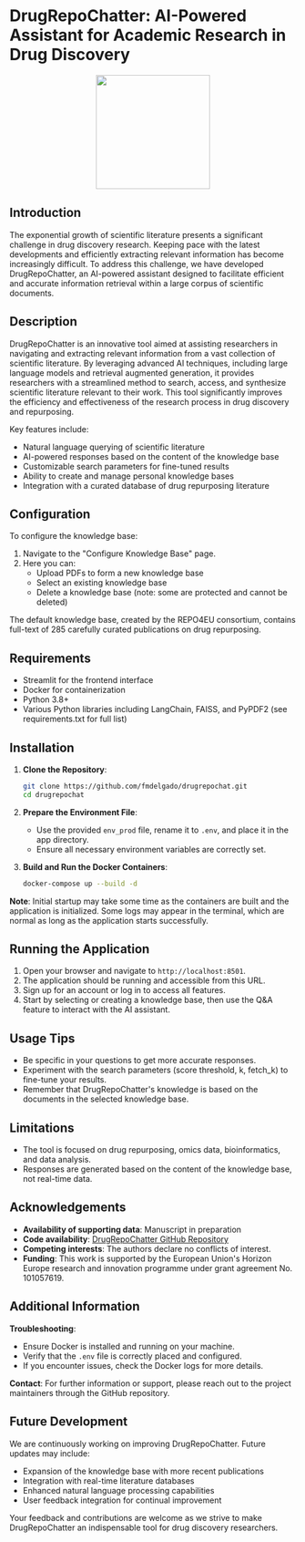 # DrugRepoChatter: AI-Powered Assistant for Academic Research in Drug Discovery

<p align="center">
  <img src="https://github.com/fmdelgado/drugrepochatter/blob/main/app/img/logo.png?raw=true" width="200"/>
</p>

## Introduction

The exponential growth of scientific literature presents a significant challenge in drug discovery research. Keeping pace with the latest developments and efficiently extracting relevant information has become increasingly difficult. To address this challenge, we have developed DrugRepoChatter, an AI-powered assistant designed to facilitate efficient and accurate information retrieval within a large corpus of scientific documents.

## Description

DrugRepoChatter is an innovative tool aimed at assisting researchers in navigating and extracting relevant information from a vast collection of scientific literature. By leveraging advanced AI techniques, including large language models and retrieval augmented generation, it provides researchers with a streamlined method to search, access, and synthesize scientific literature relevant to their work. This tool significantly improves the efficiency and effectiveness of the research process in drug discovery and repurposing.

Key features include:
- Natural language querying of scientific literature
- AI-powered responses based on the content of the knowledge base
- Customizable search parameters for fine-tuned results
- Ability to create and manage personal knowledge bases
- Integration with a curated database of drug repurposing literature

## Configuration

To configure the knowledge base:

1. Navigate to the "Configure Knowledge Base" page.
2. Here you can:
   - Upload PDFs to form a new knowledge base
   - Select an existing knowledge base
   - Delete a knowledge base (note: some are protected and cannot be deleted)

The default knowledge base, created by the REPO4EU consortium, contains full-text of 285 carefully curated publications on drug repurposing.

## Requirements

- Streamlit for the frontend interface
- Docker for containerization
- Python 3.8+
- Various Python libraries including LangChain, FAISS, and PyPDF2 (see requirements.txt for full list)

## Installation

1. **Clone the Repository**:
    ```bash
    git clone https://github.com/fmdelgado/drugrepochat.git
    cd drugrepochat
    ```

2. **Prepare the Environment File**:
    - Use the provided `env_prod` file, rename it to `.env`, and place it in the app directory.
    - Ensure all necessary environment variables are correctly set.

3. **Build and Run the Docker Containers**:
    ```bash
    docker-compose up --build -d
    ```

**Note**: Initial startup may take some time as the containers are built and the application is initialized. Some logs may appear in the terminal, which are normal as long as the application starts successfully.

## Running the Application

1. Open your browser and navigate to `http://localhost:8501`.
2. The application should be running and accessible from this URL.
3. Sign up for an account or log in to access all features.
4. Start by selecting or creating a knowledge base, then use the Q&A feature to interact with the AI assistant.

## Usage Tips

- Be specific in your questions to get more accurate responses.
- Experiment with the search parameters (score threshold, k, fetch_k) to fine-tune your results.
- Remember that DrugRepoChatter's knowledge is based on the documents in the selected knowledge base.

## Limitations

- The tool is focused on drug repurposing, omics data, bioinformatics, and data analysis.
- Responses are generated based on the content of the knowledge base, not real-time data.

## Acknowledgements

- **Availability of supporting data**: Manuscript in preparation
- **Code availability**: [DrugRepoChatter GitHub Repository](https://github.com/fmdelgado/drugrepochatter)
- **Competing interests**: The authors declare no conflicts of interest.
- **Funding**: This work is supported by the European Union's Horizon Europe research and innovation programme under grant agreement No. 101057619.

## Additional Information

**Troubleshooting**:
- Ensure Docker is installed and running on your machine.
- Verify that the `.env` file is correctly placed and configured.
- If you encounter issues, check the Docker logs for more details.

**Contact**:
For further information or support, please reach out to the project maintainers through the GitHub repository.

## Future Development

We are continuously working on improving DrugRepoChatter. Future updates may include:
- Expansion of the knowledge base with more recent publications
- Integration with real-time literature databases
- Enhanced natural language processing capabilities
- User feedback integration for continual improvement

Your feedback and contributions are welcome as we strive to make DrugRepoChatter an indispensable tool for drug discovery researchers.